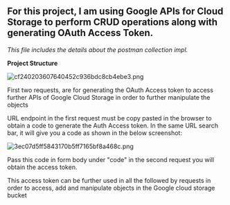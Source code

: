 ## For this project, I am using Google APIs for Cloud Storage to perform CRUD operations along with generating OAuth Access Token. 

*This file includes the details about the postman collection impl.*

**Project Structure**

![cf240203607640452c936bdc8cb4ebe3.png](:/8a7061d36c65484f91cb8886fdd0d0f1)
	
First two requests, are for generating the OAuth Access token to access further APIs of Google Cloud Storage in order to further manipulate the objects

URL endpoint in the first request must be copy pasted in the browser to obtain a code to generate the Auth Access token. In the same URL search bar, it will give you a code as shown in the below screenshot:

![3ec07d5ff5843170b5ff7165bf8a468c.png](:/83f15062deef4bb9931adcda91ce2d26)

Pass this code in form body under "code" in the second request you will obtain the access token.

This access token can be further used in all the followed by requests in order to access, add and manipulate objects in the Google cloud storage bucket 

